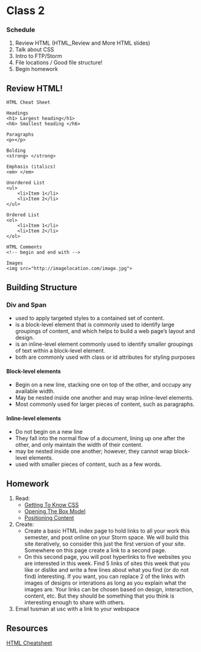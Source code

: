 # Class 2

### Schedule
1. Review HTML (HTML_Review and More HTML slides)
2. Talk about CSS
3. Intro to FTP/Storm
4. File locations / Good file structure!
5. Begin homework

## Review HTML!

```
HTML Cheat Sheet

Headings
<h1> Largest heading</h1>
<h6> Smallest heading </h6>

Paragraphs
<p></p>

Bolding
<strong> </strong>

Emphasis (italics)
<em> </em>

Unordered List
<ul>
	<li>Item 1</li>
	<li>Item 2</li>
</ul>

Ordered List
<ol>
	<li>Item 1</li>
	<li>Item 2</li>
</ol>

HTML Comments
<!-- begin and end with -->

Images
<img src="http://imagelocation.com/image.jpg">
```


## Building Structure

### Div and Span
* used to apply targeted styles to a contained set of content.
* <div> is a block-level element that is commonly used to identify large groupings of content, and which helps to build a web page’s layout and design.
* <span> is an inline-level element commonly used to identify smaller groupings of text within a block-level element.
* both are commonly used with class or id attributes for styling purposes


#### Block-level elements
* Begin on a new line, stacking one on top of the other, and occupy any available width. 
* May be nested inside one another and may wrap inline-level elements. 
* Most commonly used for larger pieces of content, such as paragraphs.

#### Inline-level elements
* Do not begin on a new line
* They fall into the normal flow of a document, lining up one after the other, and only maintain the width of their content.
* may be nested inside one another; however, they cannot wrap block-level elements.
* used with smaller pieces of content, such as a few words.


## Homework

1. Read:
	* [Getting To Know CSS](http://learn.shayhowe.com/html-css/getting-to-know-css/)
	* [Opening The Box Model](http://learn.shayhowe.com/html-css/opening-the-box-model/)
	* [Positioning Content](http://learn.shayhowe.com/html-css/positioning-content/)
2. Create:
	* Create a basic HTML index page to hold links to all your work this semester, and post online on your Storm space. We will build this site iteratively, so consider this just the first version of your site. Somewhere on this page create a link to a second page.
	*  On this second page, you will post hyperlinks to five websites you are interested in this week. Find 5 links of sites this week that you like or dislike and write a few lines about what you find (or do not find) interesting. If you want, you can replace 2 of the links with images of designs or interations as long as you explain what the images are. Your links can be chosen based on design, interaction, content, etc. But they should be something that you think is interesting enough to share with others.
3. Email tusman at usc with a link to your webspace

## Resources
[HTML Cheatsheet](http://htmlcheatsheet.com/)